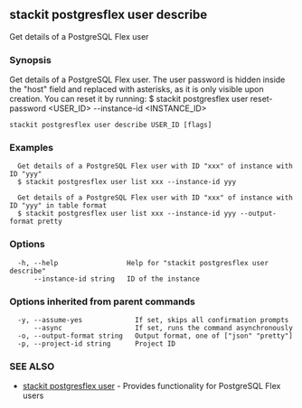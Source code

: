 ## stackit postgresflex user describe

Get details of a PostgreSQL Flex user

### Synopsis

Get details of a PostgreSQL Flex user.
The user password is hidden inside the "host" field and replaced with asterisks, as it is only visible upon creation. You can reset it by running:
  $ stackit postgresflex user reset-password <USER_ID> --instance-id <INSTANCE_ID>

```
stackit postgresflex user describe USER_ID [flags]
```

### Examples

```
  Get details of a PostgreSQL Flex user with ID "xxx" of instance with ID "yyy"
  $ stackit postgresflex user list xxx --instance-id yyy

  Get details of a PostgreSQL Flex user with ID "xxx" of instance with ID "yyy" in table format
  $ stackit postgresflex user list xxx --instance-id yyy --output-format pretty
```

### Options

```
  -h, --help                 Help for "stackit postgresflex user describe"
      --instance-id string   ID of the instance
```

### Options inherited from parent commands

```
  -y, --assume-yes             If set, skips all confirmation prompts
      --async                  If set, runs the command asynchronously
  -o, --output-format string   Output format, one of ["json" "pretty"]
  -p, --project-id string      Project ID
```

### SEE ALSO

* [stackit postgresflex user](./stackit_postgresflex_user.md)	 - Provides functionality for PostgreSQL Flex users

